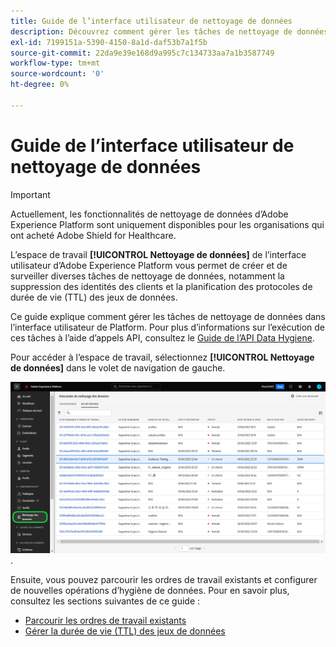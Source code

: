 ```yaml
---
title: Guide de l’interface utilisateur de nettoyage de données
description: Découvrez comment gérer les tâches de nettoyage de données dans l’interface utilisateur d’Adobe Experience Platform.
exl-id: 7199151a-5390-4150-8a1d-daf53b7a1f5b
source-git-commit: 22da9e39e168d9a995c7c134733aa7a1b3587749
workflow-type: tm+mt
source-wordcount: '0'
ht-degree: 0%

---
```


# Guide de l’interface utilisateur de nettoyage de données

>[!IMPORTANT]
>
>Actuellement, les fonctionnalités de nettoyage de données d’Adobe Experience Platform sont uniquement disponibles pour les organisations qui ont acheté Adobe Shield for Healthcare.

L’espace de travail **[!UICONTROL Nettoyage de données]** de l’interface utilisateur d’Adobe Experience Platform vous permet de créer et de surveiller diverses tâches de nettoyage de données, notamment la suppression des identités des clients et la planification des protocoles de durée de vie (TTL) des jeux de données.

Ce guide explique comment gérer les tâches de nettoyage de données dans l’interface utilisateur de Platform. Pour plus d’informations sur l’exécution de ces tâches à l’aide d’appels API, consultez le [Guide de l’API Data Hygiene](../api/overview.md).

Pour accéder à l’espace de travail, sélectionnez **[!UICONTROL Nettoyage de données]** dans le volet de navigation de gauche.

![Image illustrant l’espace de travail [!UICONTROL Nettoyage de données] dans l’interface utilisateur de Platform](../images/ui/overview/home.png).

Ensuite, vous pouvez parcourir les ordres de travail existants et configurer de nouvelles opérations d’hygiène de données. Pour en savoir plus, consultez les sections suivantes de ce guide :

* [Parcourir les ordres de travail existants](./browse.md)
* [Gérer la durée de vie (TTL) des jeux de données](./ttl.md)
